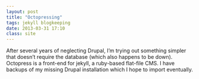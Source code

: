```yaml
---
layout: post
title: "Octopressing"
tags: jekyll blogkeeping
date: 2013-03-31 17:10
class: site
---
```

After several years of neglecting Drupal, I’m trying out something simpler that doesn’t require the database (which also happens to be down). Octopress is a front-end for jekyll, a ruby-based flat-file CMS. I have backups of my missing Drupal installation which I hope to import eventually.
